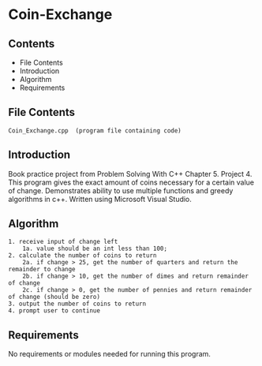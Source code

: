 # Coin-Exchange

Contents
---------------------
* File Contents
* Introduction
* Algorithm
* Requirements

## File Contents
	
	Coin_Exchange.cpp  (program file containing code)

## Introduction
Book practice project from Problem Solving With C++ Chapter 5. Project 4.
This program gives the exact amount of coins necessary for a certain value of change. Demonstrates ability to use multiple functions and greedy algorithms in c++.
Written using Microsoft Visual Studio. 

## Algorithm

	1. receive input of change left
		1a. value should be an int less than 100;
	2. calculate the number of coins to return
		2a. if change > 25, get the number of quarters and return the remainder to change
		2b. if change > 10, get the number of dimes and return remainder of change
		2c. if change > 0, get the number of pennies and return remainder of change (should be zero)
	3. output the number of coins to return
	4. prompt user to continue

## Requirements
No requirements or modules needed for running this program.
